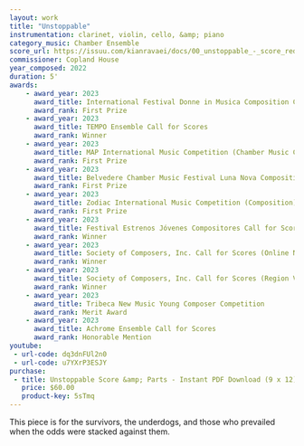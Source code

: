 ```yaml
---
layout: work
title: "Unstoppable"
instrumentation: clarinet, violin, cello, &amp; piano
category_music: Chamber Ensemble
score_url: https://issuu.com/kianravaei/docs/00_unstoppable_-_score_reduced_staves_-_ed_4
commissioner: Copland House
year_composed: 2022
duration: 5'
awards:
    - award_year: 2023
      award_title: International Festival Donne in Musica Composition Competition
      award_rank: First Prize
    - award_year: 2023
      award_title: TEMPO Ensemble Call for Scores
      award_rank: Winner
    - award_year: 2023
      award_title: MAP International Music Competition (Chamber Music Composition)
      award_rank: First Prize
    - award_year: 2023
      award_title: Belvedere Chamber Music Festival Luna Nova Composition Competition
      award_rank: First Prize
    - award_year: 2023
      award_title: Zodiac International Music Competition (Composition)
      award_rank: First Prize
    - award_year: 2023
      award_title: Festival Estrenos Jóvenes Compositores Call for Scores
      award_rank: Winner
    - award_year: 2023
      award_title: Society of Composers, Inc. Call for Scores (Online National Conference)
      award_rank: Winner
    - award_year: 2023
      award_title: Society of Composers, Inc. Call for Scores (Region V Conference)
      award_rank: Winner
    - award_year: 2023
      award_title: Tribeca New Music Young Composer Competition
      award_rank: Merit Award
    - award_year: 2023
      award_title: Achrome Ensemble Call for Scores
      award_rank: Honorable Mention
youtube:
 - url-code: dq3dnFUl2n0
 - url-code: u7YXrP3ESJY
purchase:
 - title: Unstoppable Score &amp; Parts - Instant PDF Download (9 x 12)
   price: $60.00
   product-key: 5sTmq
---
```


This piece is for the survivors, the underdogs, and those who prevailed when the odds were stacked against them.